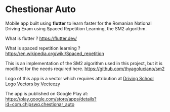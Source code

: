 # Chestionar Auto

Mobile app built using **flutter** to learn faster for the Romanian National Driving Exam using Spaced Repetition Learning, the SM2 algorithm.

What is flutter ?
https://flutter.dev/

What is spaced repetition learning ?
https://en.wikipedia.org/wiki/Spaced_repetition

This is an implementation of the SM2 algorithm used in this project, but it is modified for the needs required here.
https://github.com/thyagoluciano/sm2

Logo of this app is a vector which requires attribution at
<a href="https://www.vecteezy.com/free-vector/driving-school-logo">Driving School Logo Vectors by Vecteezy</a>

The app is published on Google Play at: https://play.google.com/store/apps/details?id=com.chipswq.chestionar_auto
